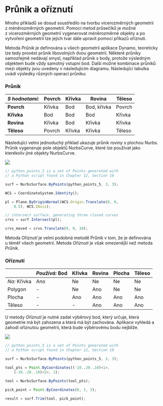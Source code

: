 # Průnik a oříznutí

Mnoho příkladů se dosud soustředilo na tvorbu vícerozměrných geometrií z méněrozměrných geometrií. Pomocí metod průsečíků je možné z vícerozměrných geometrií vygenerovat méněrozměrné objekty a po vytvoření geometrií lze jejich tvar dále upravit pomocí příkazů oříznutí.

Metoda _Průnik_ je definována u všech geometrií aplikace Dynamo, teoreticky lze tedy provést průnik libovolných dvou geometrií. Některé průniky samozřejmě nedávají smysl, například průnik s body, protože výsledným objektem bude vždy samotný vstupní bod. Další možné kombinace průniků mezi objekty jsou uvedeny v následujícím diagramu. Následující tabulka uvádí výsledky různých operací průniku:

### **Průnik**

| _S hodnotami:_     | Povrch | Křivka | Rovina        | Těleso   |
| ----------- | ------- | ----- | ------------ | ------- |
| **Povrch** | Křivka   | Bod | Bod, křivka | Povrch |
| **Křivka**   | Bod   | Bod | Bod        | Křivka   |
| **Rovina**   | Křivka   | Bod | Křivka        | Křivka   |
| **Těleso**   | Povrch | Křivka | Křivka        | Těleso   |

Následující velmi jednoduchý příklad ukazuje průnik roviny s plochou Nurbs. Průnik vygeneruje pole objektů NurbsCurve, které lze používat jako kterékoliv jiné objekty NurbsCurve.

![](../images/8-2/8/IntersectionAndTrim\_01.png)

```js
// python_points_5 is a set of Points generated with
// a Python script found in Chapter 12, Section 10

surf = NurbsSurface.ByPoints(python_points_5, 3, 3);

WCS = CoordinateSystem.Identity();

pl = Plane.ByOriginNormal(WCS.Origin.Translate(0, 0,
    0.5), WCS.ZAxis);

// intersect surface, generating three closed curves
crvs = surf.Intersect(pl);

crvs_moved = crvs.Translate(0, 0, 10);
```

Metoda _Oříznutí_ je velmi podobná metodě Průnik v tom, že je definována u téměř všech geometrií. Metoda _Oříznutí_ je však omezenější než metoda _Průnik_.

### **Oříznutí**

|             | _Používá:_ Bod | Křivka | Rovina | Plocha | Těleso |
| ----------- | -------------- | ----- | ----- | ------- | ----- |
| _Na:_ Křivka | Ano            | Ne    | Ne    | Ne      | Ne    |
| Polygon     | -              | Ne    | Ano   | Ne      | Ne    |
| Plocha     | -              | Ano   | Ano   | Ano     | Ano   |
| Těleso       | -              | -     | Ano   | Ano     | Ano   |

U metody _Oříznutí_ je nutné zadat výběrový bod, který určuje, která geometrie má být zahozena a která má být zachována. Aplikace vyhledá a zahodí oříznutou geometrii, která bude výběrovému bodu nejblíže.

![](../images/8-2/8/IntersectionAndTrim\_02.png)

```js
// python_points_5 is a set of Points generated with
// a Python script found in Chapter 12, Section 10

surf = NurbsSurface.ByPoints(python_points_5, 3, 3);

tool_pts = Point.ByCoordinates((-10..20..10)<1>,
    (-10..20..10)<2>, 1);

tool = NurbsSurface.ByPoints(tool_pts);

pick_point = Point.ByCoordinates(8, 1, 3);

result = surf.Trim(tool, pick_point);
```
